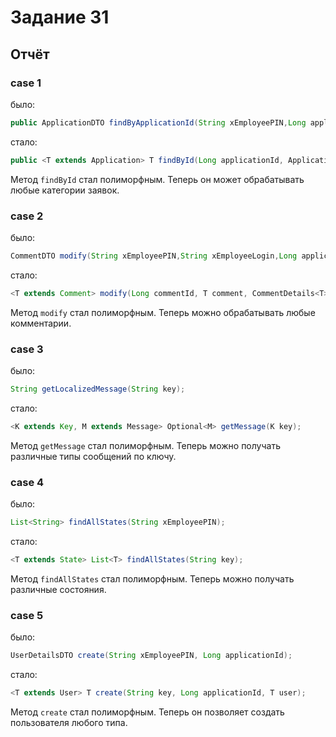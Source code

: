# Задание 31

## Отчёт

### case 1

было:

```java
public ApplicationDTO findByApplicationId(String xEmployeePIN,Long applicationId,boolean mapped){}
```

стало:

```java
public <T extends Application> T findById(Long applicationId, ApplicationDetails<T> details){}
```

Метод `findById` стал полиморфным. Теперь он может обрабатывать любые категории заявок.

### case 2

было:

```java
CommentDTO modify(String xEmployeePIN,String xEmployeeLogin,Long applicationId,Long commentId,CommentInputDTO comment);
```

стало:

```java
<T extends Comment> modify(Long commentId, T comment, CommentDetails<T> details);
```

Метод `modify` стал полиморфным. Теперь можно обрабатывать любые комментарии.

### case 3

было:

```java
String getLocalizedMessage(String key);
```

стало:

```java
<K extends Key, M extends Message> Optional<M> getMessage(K key);
```

Метод `getMessage` стал полиморфным. Теперь можно получать различные типы сообщений по ключу.

### case 4

было:

```java
List<String> findAllStates(String xEmployeePIN);
```

стало:

```java
<T extends State> List<T> findAllStates(String key);
```

Метод `findAllStates` стал полиморфным. Теперь можно получать различные состояния.

### case 5

было:

```java
UserDetailsDTO create(String xEmployeePIN, Long applicationId);
```

стало:

```java
<T extends User> T create(String key, Long applicationId, T user);
```

Метод `create` стал полиморфным. Теперь он позволяет создать пользователя любого типа.


